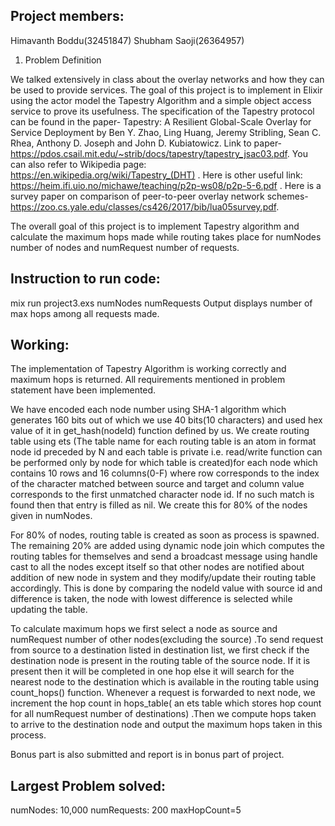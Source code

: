 Project members:
------------------------
Himavanth Boddu(32451847)
Shubham Saoji(26364957)

1. Problem Definition

We talked extensively in class about the overlay networks and how they can be used to
provide services. The goal of this project is to implement in Elixir using the actor model
the Tapestry Algorithm and a simple object access service to prove its usefulness. The
specification of the Tapestry protocol can be found in the paper-
Tapestry: A Resilient Global-Scale Overlay for Service Deployment by Ben Y. Zhao, Ling
Huang, Jeremy Stribling, Sean C. Rhea, Anthony D. Joseph and John D. Kubiatowicz. Link
to paper- https://pdos.csail.mit.edu/~strib/docs/tapestry/tapestry_jsac03.pdf. You can
also refer to Wikipedia page: https://en.wikipedia.org/wiki/Tapestry_(DHT) . Here is
other useful link: https://heim.ifi.uio.no/michawe/teaching/p2p-ws08/p2p-5-6.pdf .
Here is a survey paper on comparison of peer-to-peer overlay network schemes-
https://zoo.cs.yale.edu/classes/cs426/2017/bib/lua05survey.pdf.

The overall goal of this project is to implement Tapestry algorithm and calculate the maximum hops made while routing takes place for numNodes number of nodes and numRequest number of requests.

Instruction to run code:
------------------------
mix run project3.exs numNodes numRequests
Output displays number of max hops among all requests made.

Working:
------------------------
The implementation of Tapestry Algorithm is working correctly and maximum hops is returned. All requirements mentioned in problem statement have been implemented.

We have encoded each node number using SHA-1 algorithm which generates 160 bits out of which we use 40 bits(10 characters) and used hex value of it in get_hash(nodeId) function defined by us. We create routing table using ets (The table name for each routing table is an atom in format node id preceded by N and each table is private i.e. read/write function can be performed only by node for which table is created)for each node which contains 10 rows and 16 columns(0-F) where row corresponds to the index of the character matched between source and target and column value corresponds to the first unmatched character node id. If no such match is found then that entry is filled as nil. We create this for 80% of the nodes given in numNodes.

For 80% of nodes, routing table is created as soon as process is spawned. The remaining 20% are added using dynamic node join which computes the routing tables for themselves and send a broadcast message using handle cast to all the nodes except itself so that other nodes are notified about addition of new node in system and they modify/update their routing table accordingly. This is done by comparing the nodeId value with source id and difference is taken, the node with lowest difference is selected while updating the table.

To calculate maximum hops we first select a node as source and numRequest number of other nodes(excluding the source) .To send request from source to a destination listed in destination list, we first check if the destination node is present in the routing table of the source node. If it is present then it will be completed in one hop else it will search for the nearest node to the destination which is available in the routing table using count_hops() function. Whenever a request is forwarded to next node, we increment the hop count in hops_table( an ets table which stores hop count for all numRequest number of destinations) .Then we compute hops taken to arrive to the destination node and output the maximum hops taken in this process.

Bonus part is also submitted and report is in bonus part of project.


Largest Problem solved:
-------------------------
numNodes: 10,000
numRequests: 200
maxHopCount=5
